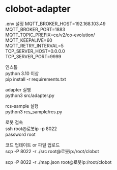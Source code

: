 # clobot-adapter
.env 설정
MQTT_BROKER_HOST=192.168.103.49  
MQTT_BROKER_PORT=1883  
MQTT_TOPIC_PREFIX=ce/v2/co-evolution/  
MQTT_KEEPALIVE=60  
MQTT_RETRY_INTERVAL=5  
TCP_SERVER_HOST=0.0.0.0  
TCP_SERVER_PORT=9999  

인스톨  
python 3.10 이상  
pip install -r requirements.txt  

adapter 실행  
python3 src/adapter.py  

rcs-sample 실행  
python3 rcs_sample/rcs.py  

로봇 접속  
ssh root@로봇ip -p 8022  
password root  

코드 업데이트 or 파일 업로드  
scp -P 8022 -r ./src root@로봇ip:/root/clobot  

scp -P 8022 -r ./map.json root@로봇ip:/root/clobot  
